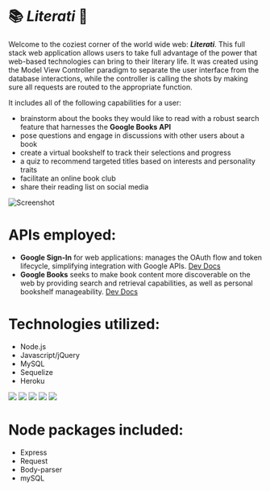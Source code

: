 # :books: *Literati* :notebook:
Welcome to the coziest corner of the world wide web:  __*Literati*__.  This full stack web application allows users to take full advantage of the power that web-based technologies can bring to their literary life.  It was created using the Model View Controller paradigm to separate the user interface from the database interactions, while the controller is calling the shots by making sure all requests are routed to the appropriate function.

It includes all of the following capabilities for a user:  
* brainstorm about the books they would like to read with a robust search feature that harnesses the **Google Books API**
* pose questions and engage in discussions with other users about a book
* create a virtual bookshelf to track their selections and progress
* a quiz to recommend targeted titles based on interests and personality traits  
* facilitate an online book club
* share their reading list on social media

![Screenshot](./public/assets/images/LiteratiMoneyShot.PNG)

# APIs employed:
- **Google Sign-In** for web applications: manages the OAuth flow and token lifecycle, simplifying integration with Google APIs.  [Dev Docs](https://developers.google.com/identity/sign-in/web/sign-in)
- **Google Books** seeks to make book content more discoverable on the web by providing search and retrieval capabilities, as well as personal bookshelf manageability.  [Dev Docs](https://developers.google.com/books/ "Dev Docs")

# Technologies utilized:
- Node.js
- Javascript/jQuery
- MySQL
- Sequelize
- Heroku

 ![](http://williamavasquez.herokuapp.com/img/js.png)
 ![](http://williamavasquez.herokuapp.com/img/node.png)
 ![](http://williamavasquez.herokuapp.com/img/mysql.png)
 ![](https://github.com/heroku/favicon/blob/master/favicon.iconset/icon_32x32.png)
 ![](http://docs.sequelizejs.com/manual/asset/logo-small.png)


# Node packages included:
- Express
- Request
- Body-parser
- mySQL
